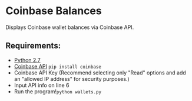 # Coinbase Balances
Displays Coinbase wallet balances via Coinbase API.


## Requirements:

- [Python 2.7](https://www.python.org/downloads/)
- [Coinbase API](https://developers.coinbase.com/api/v2#official-client-libraries) `pip install coinbase`
- Coinbase API Key (Recommend selecting only "Read" options and add an "allowed IP address" for security purposes.)
- Input API info on line 6
- Run the program!`python wallets.py`
